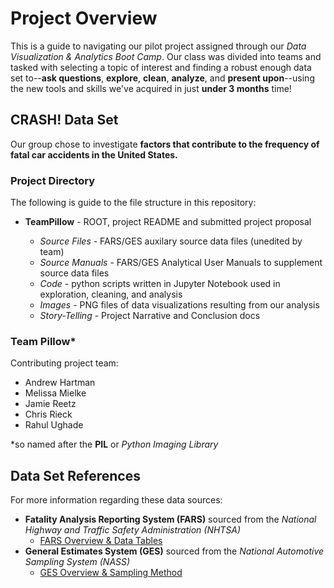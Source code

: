 # Project Overview
This is a guide to navigating our pilot project assigned through our *Data Visualization & Analytics Boot Camp*. Our class was 
divided into teams and tasked with selecting a topic of interest and finding a robust enough data set to--**ask questions**, **explore**, 
**clean**, **analyze**, and **present upon**--using the new tools and skills we've acquired in just **under 3 months** time!

## CRASH! Data Set
Our group chose to investigate **factors that contribute to the frequency of fatal car accidents in the United States.** 

### Project Directory
The following is guide to the file structure in this repository:
 * **TeamPillow** - ROOT, project README and submitted project proposal
 
   * *Source Files* - FARS/GES auxilary source data files (unedited by team)
   * *Source Manuals* - FARS/GES Analytical User Manuals to supplement source data files
   * *Code* - python scripts written in Jupyter Notebook used in exploration, cleaning, and analysis
   * *Images* - PNG files of data visualizations resulting from our analysis
   * *Story-Telling* - Project Narrative and Conclusion docs


### Team Pillow*
Contributing project team:
* Andrew Hartman
* Melissa Mielke
* Jamie Reetz
* Chris Rieck
* Rahul Ughade

*so named after the **PIL** or *Python Imaging Library*

## Data Set References
For more information regarding these data sources:
 * **Fatality Analysis Reporting System (FARS)** sourced from the *National Highway and Traffic Safety Administration (NHTSA)*
   * [FARS Overview & Data Tables](https://www.nhtsa.gov/research-data/fatality-analysis-reporting-system-fars)
 * **General Estimates System (GES)** sourced from the *National Automotive Sampling System (NASS)*
   * [GES Overview & Sampling Method](https://www.nhtsa.gov/national-automotive-sampling-system-nass/nass-general-estimates-system)
